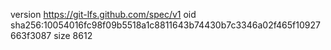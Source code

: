 version https://git-lfs.github.com/spec/v1
oid sha256:10054016fc98f09b5518a1c8811643b74430b7c3346a02f465f10927663f3087
size 8612
